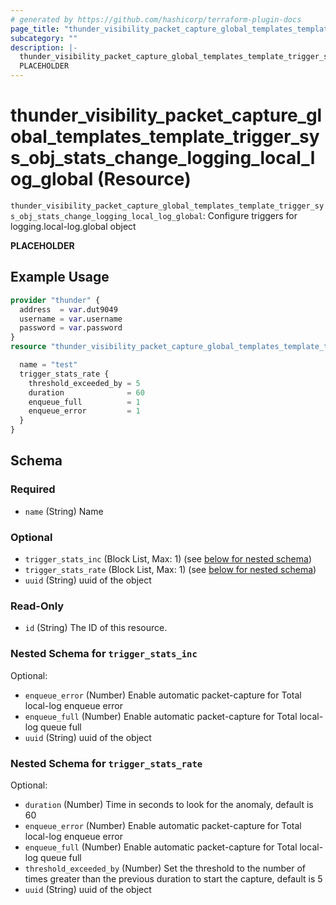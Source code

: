 ```yaml
---
# generated by https://github.com/hashicorp/terraform-plugin-docs
page_title: "thunder_visibility_packet_capture_global_templates_template_trigger_sys_obj_stats_change_logging_local_log_global Resource - terraform-provider-thunder"
subcategory: ""
description: |-
  thunder_visibility_packet_capture_global_templates_template_trigger_sys_obj_stats_change_logging_local_log_global: Configure triggers for logging.local-log.global object
  PLACEHOLDER
---
```


# thunder_visibility_packet_capture_global_templates_template_trigger_sys_obj_stats_change_logging_local_log_global (Resource)

`thunder_visibility_packet_capture_global_templates_template_trigger_sys_obj_stats_change_logging_local_log_global`: Configure triggers for logging.local-log.global object

__PLACEHOLDER__

## Example Usage

```terraform
provider "thunder" {
  address  = var.dut9049
  username = var.username
  password = var.password
}
resource "thunder_visibility_packet_capture_global_templates_template_trigger_sys_obj_stats_change_logging_local_log_global" "thunder_visibility_packet_capture_global_templates_template_trigger_sys_obj_stats_change_logging_local_log_global" {

  name = "test"
  trigger_stats_rate {
    threshold_exceeded_by = 5
    duration              = 60
    enqueue_full          = 1
    enqueue_error         = 1
  }
}
```

<!-- schema generated by tfplugindocs -->
## Schema

### Required

- `name` (String) Name

### Optional

- `trigger_stats_inc` (Block List, Max: 1) (see [below for nested schema](#nestedblock--trigger_stats_inc))
- `trigger_stats_rate` (Block List, Max: 1) (see [below for nested schema](#nestedblock--trigger_stats_rate))
- `uuid` (String) uuid of the object

### Read-Only

- `id` (String) The ID of this resource.

<a id="nestedblock--trigger_stats_inc"></a>
### Nested Schema for `trigger_stats_inc`

Optional:

- `enqueue_error` (Number) Enable automatic packet-capture for Total local-log enqueue error
- `enqueue_full` (Number) Enable automatic packet-capture for Total local-log queue full
- `uuid` (String) uuid of the object


<a id="nestedblock--trigger_stats_rate"></a>
### Nested Schema for `trigger_stats_rate`

Optional:

- `duration` (Number) Time in seconds to look for the anomaly, default is 60
- `enqueue_error` (Number) Enable automatic packet-capture for Total local-log enqueue error
- `enqueue_full` (Number) Enable automatic packet-capture for Total local-log queue full
- `threshold_exceeded_by` (Number) Set the threshold to the number of times greater than the previous duration to start the capture, default is 5
- `uuid` (String) uuid of the object


